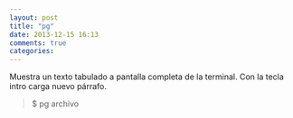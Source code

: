 ```yaml
---
layout: post
title: "pg"
date: 2013-12-15 16:13
comments: true
categories: 
---
```

Muestra un texto tabulado a pantalla completa de la terminal. Con la tecla intro carga nuevo párrafo.

>$ pg archivo 

